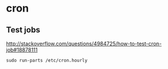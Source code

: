 <!-- -*- coding: utf-8; -*- -->

# cron

## Test jobs

<http://stackoverflow.com/questions/4984725/how-to-test-cron-job#18878111>

    sudo run-parts /etc/cron.hourly
